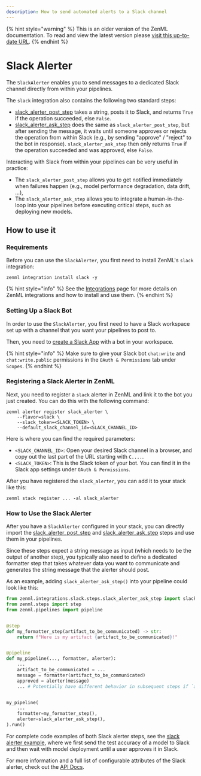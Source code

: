 ```yaml
---
description: How to send automated alerts to a Slack channel
---
```


{% hint style="warning" %}
This is an older version of the ZenML documentation. To read and view the latest version please [visit this up-to-date URL](https://docs.zenml.io).
{% endhint %}


# Slack Alerter

The `SlackAlerter` enables you to send messages to a dedicated Slack
channel directly from within your pipelines.

The `slack` integration also contains the following two standard steps:
- [slack_alerter_post_step](https://apidocs.zenml.io/latest/api_docs/integrations/#zenml.integrations.slack.steps.slack_alerter_post_step.slack_alerter_post_step) 
takes a string, posts it to Slack, and returns `True` if the operation 
succeeded, else `False`.
- [slack_alerter_ask_step](https://apidocs.zenml.io/latest/api_docs/integrations/#zenml.integrations.slack.steps.slack_alerter_ask_step.slack_alerter_ask_step) 
does the same as `slack_alerter_post_step`, but after sending the message, it 
waits until someone approves or rejects the operation from within Slack
(e.g., by sending "approve" / "reject" to the bot in response).
`slack_alerter_ask_step` then only returns `True` if the operation succeeded
and was approved, else `False`.

Interacting with Slack from within your pipelines can be very useful in 
practice:
- The `slack_alerter_post_step` allows you to get notified immediately when 
failures happen (e.g., model performance degradation, data drift, ...),
- The `slack_alerter_ask_step` allows you to integrate a human-in-the-loop into
your pipelines before executing critical steps, such as deploying new models.

## How to use it

### Requirements

Before you can use the `SlackAlerter`, you first need to install ZenML's 
`slack` integration:

```shell
zenml integration install slack -y
```

{% hint style="info" %}
See the [Integrations](../../component-gallery/integrations.md) page for more
details on ZenML integrations and how to install and use them.
{% endhint %}

### Setting Up a Slack Bot

In order to use the `SlackAlerter`, you first need to have a Slack workspace 
set up with a channel that you want your pipelines to post to.

Then, you need to [create a Slack App](https://api.slack.com/apps?new_app=1)
with a bot in your workspace.

{% hint style="info" %}
Make sure to give your Slack bot `chat:write` and `chat:write.public` 
permissions in the `OAuth & Permissions` tab under `Scopes`.
{% endhint %}

### Registering a Slack Alerter in ZenML

Next, you need to register a `slack` alerter in ZenML and link it to the bot
you just created. You can do this with the following command:

```shell
zenml alerter register slack_alerter \
    --flavor=slack \
    --slack_token=<SLACK_TOKEN> \
    --default_slack_channel_id=<SLACK_CHANNEL_ID>
```

Here is where you can find the required parameters:
- `<SLACK_CHANNEL_ID>`: Open your desired Slack channel in a browser, and copy
out the last part of the URL starting with `C....`.
- `<SLACK_TOKEN>`: This is the Slack token of your bot. You can find it in the
Slack app settings under `OAuth & Permissions`.

After you have registered the `slack_alerter`, you can add it to your stack
like this:

```shell
zenml stack register ... -al slack_alerter
```

### How to Use the Slack Alerter

After you have a `SlackAlerter` configured in your stack, you can directly import the 
[slack_alerter_post_step](https://apidocs.zenml.io/latest/api_docs/integrations/#zenml.integrations.slack.steps.slack_alerter_post_step.slack_alerter_post_step) and
[slack_alerter_ask_step](https://apidocs.zenml.io/latest/api_docs/integrations/#zenml.integrations.slack.steps.slack_alerter_ask_step.slack_alerter_ask_step)
steps and use them in your pipelines.

Since these steps expect a string message as input (which needs to be the 
output of another step), you typically also need to define a dedicated 
formatter step that takes whatever data you want to communicate and generates
the string message that the alerter should post.

As an example, adding `slack_alerter_ask_step()` into your pipeline could look
like this:

```python
from zenml.integrations.slack.steps.slack_alerter_ask_step import slack_alerter_ask_step
from zenml.steps import step
from zenml.pipelines import pipeline


@step
def my_formatter_step(artifact_to_be_communicated) -> str:
    return f"Here is my artifact {artifact_to_be_communicated}!"


@pipeline
def my_pipeline(..., formatter, alerter):
    ...
    artifact_to_be_communicated = ...
    message = formatter(artifact_to_be_communicated)
    approved = alerter(message)
    ... # Potentially have different behavior in subsequent steps if `approved`


my_pipeline(
    ...
    formatter=my_formatter_step(),
    alerter=slack_alerter_ask_step(),
).run()
```

For complete code examples of both Slack alerter steps, see the 
[slack alerter example](https://github.com/zenml-io/zenml/tree/main/examples/slack_alert),
where we first send the test accuracy of a model to Slack and then wait with
model deployment until a user approves it in Slack.


For more information and a full list of configurable attributes of the Slack 
alerter, check out the [API Docs](https://apidocs.zenml.io/latest/api_docs/integrations/#zenml.integrations.slack.alerters.slack_alerter.SlackAlerter).